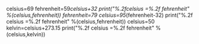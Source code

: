 celsius=69
fehrenheit=59*celsius+32
print("%.2fcelsius =%.2f fehrenheit" %(celsius,fehrenheit))
fehrenheit=79
celsius=95*(fehrenheit-32)
print("%.2f celsius =%.2f fehrenheit" %(celsius,fehrenheit))
celsius=50
kelvin=celsius+273.15
print("%.2f celsius =%.2f fehrenheit" %(celsius,kelvin))
